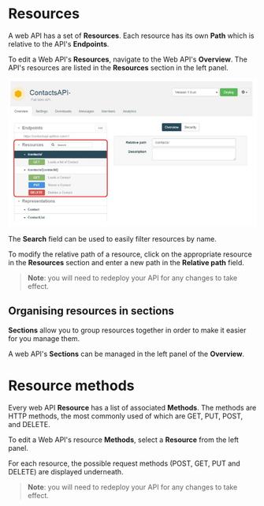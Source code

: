 
# Resources

A web API has a set of **Resources**. Each resource has its own **Path** which is relative to the API's **Endpoints**.

To edit a Web API's **Resources**, navigate to the Web API's **Overview**. The API's resources are listed in the **Resources** section in the left panel.

![Resources section](images/05.jpg "Resources section")

The **Search** field can be used to easily filter resources by name.  

To modify the relative path of a resource, click on the appropriate resource in the **Resources** section and enter a new path in the **Relative path** field.

> **Note**: you will need to redeploy your API for any changes to take effect.

## Organising resources in sections

**Sections** allow you to group resources together in order to make it easier for you manage them.

A web API's **Sections** can be managed in the left panel of the **Overview**.

# Resource methods

Every web API **Resource** has a list of associated **Methods**. The methods are HTTP methods, the most commonly used of which are GET, PUT, POST, and DELETE.

To edit a Web API's resource **Methods**, select a **Resource** from the left panel.

For each resource, the possible request methods (POST, GET, PUT and DELETE) are displayed underneath.

> **Note**: you will need to redeploy your API for any changes to take effect.
